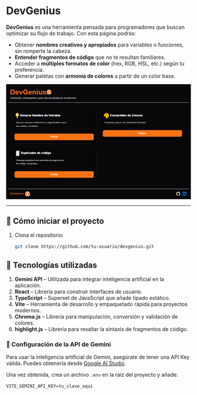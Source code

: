 # DevGenius

**DevGenius** es una herramienta pensada para programadores que buscan optimizar su flujo de trabajo. Con esta página podrás:

- Obtener **nombres creativos y apropiados** para variables o funciones, sin romperte la cabeza.  
- **Entender fragmentos de código** que no te resultan familiares.  
- Acceder a **múltiples formatos de color** (hex, RGB, HSL, etc.) según tu preferencia.  
- Generar paletas con **armonía de colores** a partir de un color base.

![Vista previa del proyecto](/public/screen-page.png)

---

## 🚀 Cómo iniciar el proyecto

1. Clona el repositorio:
   ```bash
   git clone https://github.com/tu-usuario/devgenius.git
   ```



## 🧰 Tecnologías utilizadas

1. **Gemini API** – Utilizada para integrar inteligencia artificial en la aplicación.
2. **React** – Librería para construir interfaces de usuario.
3. **TypeScript** – Superset de JavaScript que añade tipado estático.
4. **Vite** – Herramienta de desarrollo y empaquetado rápida para proyectos modernos.
5. **Chroma.js** – Librería para manipulación, conversión y validación de colores.
6. **highlight.js** – Librería para resaltar la sintaxis de fragmentos de código.
### 🔑 Configuración de la API de Gemini

Para usar la inteligencia artificial de Gemini, asegúrate de tener una API Key válida. Puedes obtenerla desde [Google AI Studio](https://aistudio.google.com/app/apikey).

Una vez obtenida, crea un archivo `.env` en la raíz del proyecto y añade:

```env
VITE_GEMINI_API_KEY=tu_clave_aquí
```